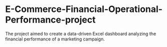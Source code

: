 # E-Commerce-Financial-Operational-Performance-project
The project aimed to create a data-driven Excel dashboard analyzing the financial performance of a marketing campaign.
